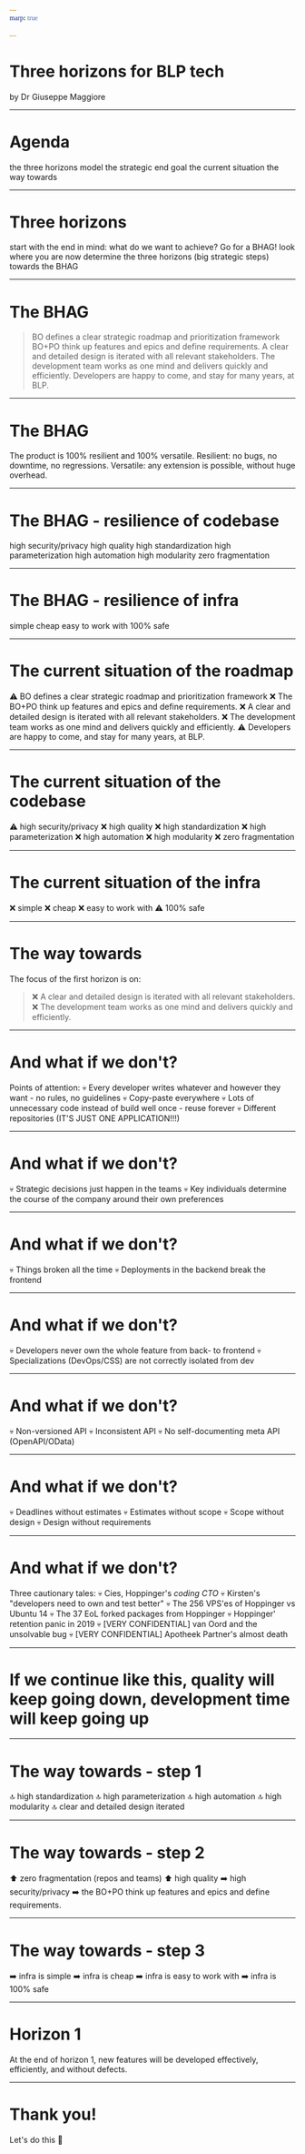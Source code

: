 ```yaml
---
marp: true

---
```


<!-- theme: gaia -->
<style>
  @font-face {
    font-family: "Apercu";
    src: url(https://legacy.grandeomega.com/css/fonts/Apercu-Mono.ttf) format("truetype");
  }

  :root {
    /* --color-background: #487ced;
    --color-foreground: #ffedf5;
    --color-highlight: #ffedf5;
    --color-dimmed: #ffedf5; */
    /* --color-background: #083d34;
    --color-foreground: #e3e8e7;
    --color-highlight: #35a674;
    --color-dimmed: #35a674; */

--color-background: #3A36AE;
    --color-foreground: #FCEEF5;
    --color-highlight: #E0569B;
    --color-dimmed: #E0569B;*/

--color-background: #FCEEF5;
    --color-foreground: #3A36AE;
    --color-highlight: #E0569B;
    --color-dimmed: #E0569B;

  }

  code {
   font-family:  "Fira code";
  }  
</style>


# <!-- fit --> Three horizons for BLP tech
by Dr Giuseppe Maggiore

---

# Agenda
the three horizons model
the strategic end goal
the current situation
the way towards

---

# Three horizons
start with the end in mind: what do we want to achieve? Go for a BHAG!
look where you are now
determine the three horizons (big strategic steps) towards the BHAG

---

# The BHAG
> BO defines a clear strategic roadmap and prioritization framework
> BO+PO think up features and epics and define requirements.
> A clear and detailed design is iterated with all relevant stakeholders.
> The development team works as one mind and delivers quickly and efficiently.
> Developers are happy to come, and stay for many years, at BLP.

---

# The BHAG
The product is 100% resilient and 100% versatile.
Resilient: no bugs, no downtime, no regressions.
Versatile: any extension is possible, without huge overhead.

---

# The BHAG - resilience of codebase
high security/privacy
high quality
high standardization
high parameterization
high automation
high modularity
zero fragmentation

---

# The BHAG - resilience of infra
simple
cheap
easy to work with
100% safe

---

# The current situation of the roadmap
⚠️ BO defines a clear strategic roadmap and prioritization framework
❌ The BO+PO think up features and epics and define requirements.
❌ A clear and detailed design is iterated with all relevant stakeholders.
❌ The development team works as one mind and delivers quickly and efficiently.
⚠️ Developers are happy to come, and stay for many years, at BLP.

---

# The current situation of the codebase
⚠️ high security/privacy
❌ high quality
❌ high standardization
❌ high parameterization
❌ high automation
❌ high modularity
❌ zero fragmentation

---

# The current situation of the infra
❌ simple
❌ cheap
❌ easy to work with
⚠️ 100% safe

---

# The way towards
The focus of the first horizon is on:
> ❌ A clear and detailed design is iterated with all relevant stakeholders.
> ❌ The development team works as one mind and delivers quickly and efficiently.

---

# And what if we don't?
Points of attention:
💀 Every developer writes whatever and however they want - no rules, no guidelines
💀 Copy-paste everywhere
💀 Lots of unnecessary code instead of build well once - reuse forever
💀 Different repositories (IT'S JUST ONE APPLICATION!!!)

---

# And what if we don't?
💀 Strategic decisions just happen in the teams
💀 Key individuals determine the course of the company around their own preferences

---

# And what if we don't?
💀 Things broken all the time
💀 Deployments in the backend break the frontend

---

# And what if we don't?
💀 Developers never own the whole feature from back- to frontend
💀 Specializations (DevOps/CSS) are not correctly isolated from dev

---

# And what if we don't?
💀 Non-versioned API
💀 Inconsistent API
💀 No self-documenting meta API (OpenAPI/OData)

---

# And what if we don't?
💀 Deadlines without estimates
💀 Estimates without scope
💀 Scope without design
💀 Design without requirements

---

# And what if we don't?
Three cautionary tales:
💀 Cies, Hoppinger's _coding CTO_
💀 Kirsten's "developers need to own and test better"
💀 The 256 VPS'es of Hoppinger vs Ubuntu 14
💀 The 37 EoL forked packages from Hoppinger
💀 Hoppinger' retention panic in 2019
💀 [VERY CONFIDENTIAL] van Oord and the unsolvable bug
💀 [VERY CONFIDENTIAL] Apotheek Partner's almost death

---

# If we continue like this, quality will keep going down, development time will keep going up

---

# The way towards - step 1
🔝 high standardization
🔝 high parameterization
🔝 high automation
🔝 high modularity
🔝 clear and detailed design iterated

---

# The way towards - step 2
⬆️ zero fragmentation (repos and teams)
⬆️ high quality
➡️ high security/privacy
➡️ the BO+PO think up features and epics and define requirements.

---

# The way towards - step 3
➡️ infra is simple
➡️ infra is cheap
➡️ infra is easy to work with
➡️ infra is 100% safe

---

# Horizon 1
At the end of horizon 1, new features will be developed effectively, efficiently, and without defects.


---

# Thank you!
Let's do this 💙

